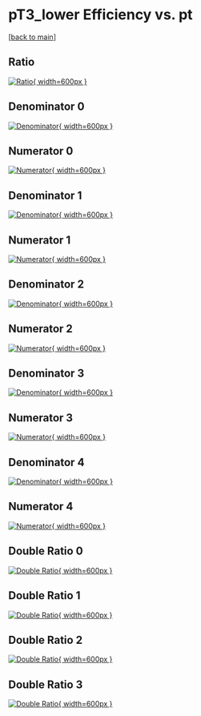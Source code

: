 # pT3_lower Efficiency vs. pt

[[back to main](./)]



## Ratio

[![Ratio](../mtv/var/pT3_lower_base_321_1_eff_pt.png){ width=600px }](../mtv/var/pT3_lower_base_321_1_eff_pt.pdf)

## Denominator 0

[![Denominator](../mtv/den/pT3_lower_base_321_1_eff_pt_den0.png){ width=600px }](../mtv/den/pT3_lower_base_321_1_eff_pt_den0.pdf)

## Numerator 0

[![Numerator](../mtv/num/pT3_lower_base_321_1_eff_pt_num0.png){ width=600px }](../mtv/num/pT3_lower_base_321_1_eff_pt_num0.pdf)

## Denominator 1

[![Denominator](../mtv/den/pT3_lower_base_321_1_eff_pt_den1.png){ width=600px }](../mtv/den/pT3_lower_base_321_1_eff_pt_den1.pdf)

## Numerator 1

[![Numerator](../mtv/num/pT3_lower_base_321_1_eff_pt_num1.png){ width=600px }](../mtv/num/pT3_lower_base_321_1_eff_pt_num1.pdf)

## Denominator 2

[![Denominator](../mtv/den/pT3_lower_base_321_1_eff_pt_den2.png){ width=600px }](../mtv/den/pT3_lower_base_321_1_eff_pt_den2.pdf)

## Numerator 2

[![Numerator](../mtv/num/pT3_lower_base_321_1_eff_pt_num2.png){ width=600px }](../mtv/num/pT3_lower_base_321_1_eff_pt_num2.pdf)

## Denominator 3

[![Denominator](../mtv/den/pT3_lower_base_321_1_eff_pt_den3.png){ width=600px }](../mtv/den/pT3_lower_base_321_1_eff_pt_den3.pdf)

## Numerator 3

[![Numerator](../mtv/num/pT3_lower_base_321_1_eff_pt_num3.png){ width=600px }](../mtv/num/pT3_lower_base_321_1_eff_pt_num3.pdf)

## Denominator 4

[![Denominator](../mtv/den/pT3_lower_base_321_1_eff_pt_den4.png){ width=600px }](../mtv/den/pT3_lower_base_321_1_eff_pt_den4.pdf)

## Numerator 4

[![Numerator](../mtv/num/pT3_lower_base_321_1_eff_pt_num4.png){ width=600px }](../mtv/num/pT3_lower_base_321_1_eff_pt_num4.pdf)

## Double Ratio 0

[![Double Ratio](../mtv/ratio/pT3_lower_base_321_1_eff_pt_ratio0.png){ width=600px }](../mtv/ratio/pT3_lower_base_321_1_eff_pt_ratio0.pdf)

## Double Ratio 1

[![Double Ratio](../mtv/ratio/pT3_lower_base_321_1_eff_pt_ratio1.png){ width=600px }](../mtv/ratio/pT3_lower_base_321_1_eff_pt_ratio1.pdf)

## Double Ratio 2

[![Double Ratio](../mtv/ratio/pT3_lower_base_321_1_eff_pt_ratio2.png){ width=600px }](../mtv/ratio/pT3_lower_base_321_1_eff_pt_ratio2.pdf)

## Double Ratio 3

[![Double Ratio](../mtv/ratio/pT3_lower_base_321_1_eff_pt_ratio3.png){ width=600px }](../mtv/ratio/pT3_lower_base_321_1_eff_pt_ratio3.pdf)

